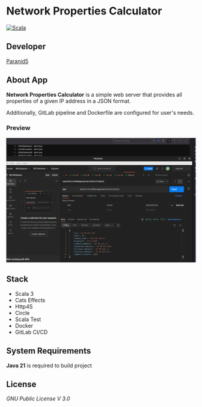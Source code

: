 # Network Properties Calculator

[![Scala](https://shields.io/badge/scala-3.4.1-red.svg?logo=scala)](https://www.scala-lang.org/)

## **Developer**
[Paranid5](https://github.com/dinaraparanid)

## **About App**

**Network Properties Calculator** is a simple web server
that provides all properties of a given IP address
in a JSON format.

Additionally, GitLab pipeline and Dockerfile
are configured for user's needs.

### **Preview**

![preview](preview.png)

## **Stack**

<ul>
    <li>Scala 3</li>
    <li>Cats Effects</li>
    <li>Http4S</li>
    <li>Circle</li>
    <li>Scala Test</li>
    <li>Docker</li>
    <li>GitLab CI/CD</li>
</ul>

## **System Requirements**
**Java 21** is required to build project

## **License**
*GNU Public License V 3.0*